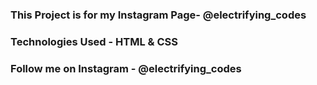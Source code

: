 ### This Project is for my Instagram Page- @electrifying_codes

### Technologies Used - HTML & CSS

### Follow me on Instagram - @electrifying_codes
